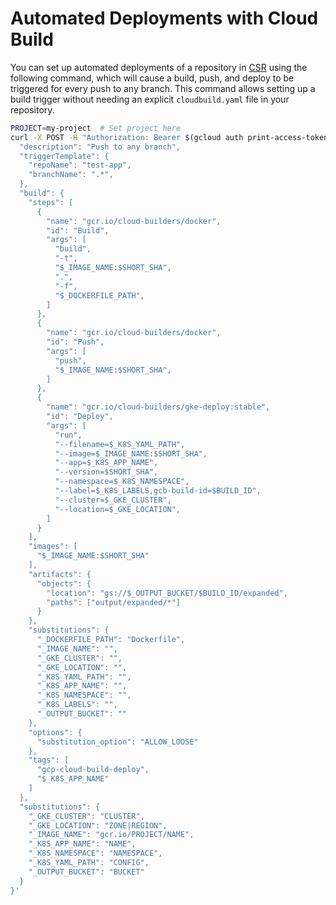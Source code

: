 # Automated Deployments with Cloud Build

You can set up automated deployments of a repository in
[CSR](https://cloud.google.com/source-repositories/) using the following
command, which will cause a build, push, and deploy to be triggered for every
push to any branch. This command allows setting up a build trigger without
needing an explicit `cloudbuild.yaml` file in your repository.

```bash
PROJECT=my-project  # Set project here
curl -X POST -H "Authorization: Bearer $(gcloud auth print-access-token --project=$PROJECT)" -H "Content-Type: application/json" -H "Accept: application/json" -H "X-Goog-User-Project: $PROJECT" https://cloudbuild.googleapis.com/v1/projects/$PROJECT/triggers -d '{
  "description": "Push to any branch",
  "triggerTemplate": {
    "repoName": "test-app",
    "branchName": ".*",
  },
  "build": {
    "steps": [
      {
        "name": "gcr.io/cloud-builders/docker",
        "id": "Build",
        "args": [
          "build",
          "-t",
          "$_IMAGE_NAME:$SHORT_SHA",
          ".",
          "-f",
          "$_DOCKERFILE_PATH",
        ]
      },
      {
        "name": "gcr.io/cloud-builders/docker",
        "id": "Push",
        "args": [
          "push",
          "$_IMAGE_NAME:$SHORT_SHA",
        ]
      },
      {
        "name": "gcr.io/cloud-builders/gke-deploy:stable",
        "id": "Deploy",
        "args": [
          "run",
          "--filename=$_K8S_YAML_PATH",
          "--image=$_IMAGE_NAME:$SHORT_SHA",
          "--app=$_K8S_APP_NAME",
          "--version=$SHORT_SHA",
          "--namespace=$_K8S_NAMESPACE",
          "--label=$_K8S_LABELS,gcb-build-id=$BUILD_ID",
          "--cluster=$_GKE_CLUSTER",
          "--location=$_GKE_LOCATION",
        ]
      }
    ],
    "images": [
      "$_IMAGE_NAME:$SHORT_SHA"
    ],
    "artifacts": {
      "objects": {
        "location": "gs://$_OUTPUT_BUCKET/$BUILD_ID/expanded",
        "paths": ["output/expanded/*"]
      }
    },
    "substitutions": {
      "_DOCKERFILE_PATH": "Dockerfile",
      "_IMAGE_NAME": "",
      "_GKE_CLUSTER": "",
      "_GKE_LOCATION": "",
      "_K8S_YAML_PATH": "",
      "_K8S_APP_NAME": "",
      "_K8S_NAMESPACE": "",
      "_K8S_LABELS": "",
      "_OUTPUT_BUCKET": ""
    },
    "options": {
      "substitution_option": "ALLOW_LOOSE"
    },
    "tags": [
      "gcp-cloud-build-deploy",
      "$_K8S_APP_NAME"
    ]
  },
  "substitutions": {
    "_GKE_CLUSTER": "CLUSTER",
    "_GKE_LOCATION": "ZONE|REGION",
    "_IMAGE_NAME": "gcr.io/PROJECT/NAME",
    "_K8S_APP_NAME": "NAME",
    "_K8S_NAMESPACE": "NAMESPACE",
    "_K8S_YAML_PATH": "CONFIG",
    "_OUTPUT_BUCKET": "BUCKET"
  }
}'
```
